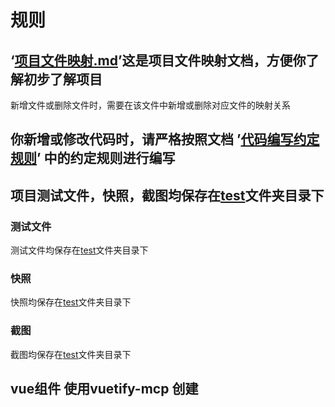 # 规则
## ‘[项目文件映射.md](./项目文件映射.md)’这是项目文件映射文档，方便你了解初步了解项目 
新增文件或删除文件时，需要在该文件中新增或删除对应文件的映射关系
## 你新增或修改代码时，请严格按照文档 ’[代码编写约定规则](./代码编写约定规则/代码编写约定规则.md)’ 中的约定规则进行编写
## 项目测试文件，快照，截图均保存在[test](../test/)文件夹目录下

### 测试文件
测试文件均保存在[test](../test/)文件夹目录下
### 快照
快照均保存在[test](../test/snapshot/)文件夹目录下
### 截图
截图均保存在[test](../test/screenshot/)文件夹目录下

## vue组件 使用vuetify-mcp 创建